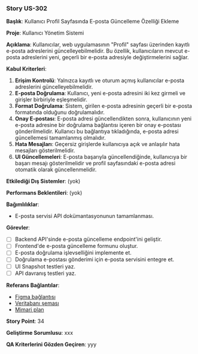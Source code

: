 ### Story US-302

**Başlık**: Kullanıcı Profil Sayfasında E-posta Güncelleme Özelliği Ekleme

**Proje**: Kullanıcı Yönetim Sistemi

**Açıklama**:
Kullanıcılar, web uygulamasının "Profil" sayfası üzerinden kayıtlı e-posta adreslerini güncelleyebilmelidir. Bu özellik, kullanıcıların mevcut e-posta adreslerini yeni, geçerli bir e-posta adresiyle değiştirmelerini sağlar.

**Kabul Kriterleri**:
1. **Erişim Kontrolü**: Yalnızca kayıtlı ve oturum açmış kullanıcılar e-posta adreslerini güncelleyebilmelidir.
2. **E-posta Doğrulama**: Kullanıcı, yeni e-posta adresini iki kez girmeli ve girişler birbiriyle eşleşmelidir.
3. **Format Doğrulama**: Sistem, girilen e-posta adresinin geçerli bir e-posta formatında olduğunu doğrulamalıdır.
4. **Onay E-postası**: E-posta adresi güncellendikten sonra, kullanıcının yeni e-posta adresine bir doğrulama bağlantısı içeren bir onay e-postası gönderilmelidir. Kullanıcı bu bağlantıya tıkladığında, e-posta adresi güncellemesi tamamlanmış olmalıdır.
5. **Hata Mesajları**: Geçersiz girişlerde kullanıcıya açık ve anlaşılır hata mesajları gösterilmelidir.
6. **UI Güncellemeleri**: E-posta başarıyla güncellendiğinde, kullanıcıya bir başarı mesajı gösterilmelidir ve profil sayfasındaki e-posta adresi otomatik olarak güncellenmelidir.

**Etkilediği Dış Sistemler**:
(yok)

**Performans Beklentileri**:
(yok)

**Bağımlılıklar**:
- E-posta servisi API dokümantasyonunun tamamlanması.

**Görevler**:
- [ ] Backend API'sinde e-posta güncelleme endpoint'ini geliştir.
- [ ] Frontend'de e-posta güncelleme formunu oluştur.
- [ ] E-posta doğrulama işlevselliğini implemente et.
- [ ] Doğrulama e-postası gönderimi için e-posta servisini entegre et.
- [ ] UI Snapshot testleri yaz.
- [ ] API davranış testleri yaz.

**Referans Bağlantılar**:
- [Figma bağlantısı](.)
- [Veritabanı şeması](.)
- [Mimari plan](.)

**Story Point**: 34

**Geliştirme Sorumlusu**: xxx

**QA Kriterlerini Gözden Geçiren**: yyy
